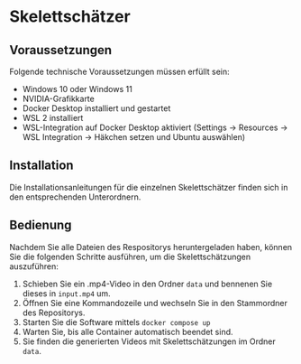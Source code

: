 # Skelettschätzer
## Voraussetzungen
Folgende technische Voraussetzungen müssen erfüllt sein:
* Windows 10 oder Windows 11
* NVIDIA-Grafikkarte
* Docker Desktop installiert und gestartet
* WSL 2 installiert
* WSL-Integration auf Docker Desktop aktiviert (Settings -> Resources -> WSL Integration -> Häkchen setzen und Ubuntu auswählen)

## Installation
Die Installationsanleitungen für die einzelnen Skelettschätzer finden sich in den entsprechenden Unterordnern.

## Bedienung
Nachdem Sie alle Dateien des Respositorys heruntergeladen haben, können Sie die folgenden Schritte ausführen, um die Skelettschätzungen auszuführen:
1. Schieben Sie ein .mp4-Video in den Ordner `data` und bennenen Sie dieses in `input.mp4` um.
2. Öffnen Sie eine Kommandozeile und wechseln Sie in den Stammordner des Repositorys.
3. Starten Sie die Software mittels `docker compose up`
4. Warten Sie, bis alle Container automatisch beendet sind.
5. Sie finden die generierten Videos mit Skelettschätzungen im Ordner `data`.